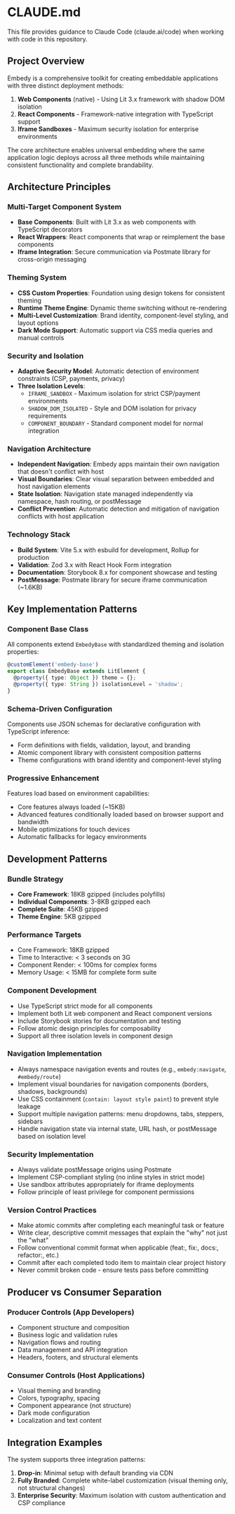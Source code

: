 # CLAUDE.md

This file provides guidance to Claude Code (claude.ai/code) when working with code in this repository.

## Project Overview

Embedy is a comprehensive toolkit for creating embeddable applications with three distinct deployment methods:

1. **Web Components** (native) - Using Lit 3.x framework with shadow DOM isolation
2. **React Components** - Framework-native integration with TypeScript support  
3. **Iframe Sandboxes** - Maximum security isolation for enterprise environments

The core architecture enables universal embedding where the same application logic deploys across all three methods while maintaining consistent functionality and complete brandability.

## Architecture Principles

### Multi-Target Component System
- **Base Components**: Built with Lit 3.x as web components with TypeScript decorators
- **React Wrappers**: React components that wrap or reimplement the base components
- **Iframe Integration**: Secure communication via Postmate library for cross-origin messaging

### Theming System
- **CSS Custom Properties**: Foundation using design tokens for consistent theming
- **Runtime Theme Engine**: Dynamic theme switching without re-rendering
- **Multi-Level Customization**: Brand identity, component-level styling, and layout options
- **Dark Mode Support**: Automatic support via CSS media queries and manual controls

### Security and Isolation
- **Adaptive Security Model**: Automatic detection of environment constraints (CSP, payments, privacy)
- **Three Isolation Levels**: 
  - `IFRAME_SANDBOX` - Maximum isolation for strict CSP/payment environments
  - `SHADOW_DOM_ISOLATED` - Style and DOM isolation for privacy requirements  
  - `COMPONENT_BOUNDARY` - Standard component model for normal integration

### Navigation Architecture
- **Independent Navigation**: Embedy apps maintain their own navigation that doesn't conflict with host
- **Visual Boundaries**: Clear visual separation between embedded and host navigation elements
- **State Isolation**: Navigation state managed independently via namespace, hash routing, or postMessage
- **Conflict Prevention**: Automatic detection and mitigation of navigation conflicts with host application

### Technology Stack
- **Build System**: Vite 5.x with esbuild for development, Rollup for production
- **Validation**: Zod 3.x with React Hook Form integration
- **Documentation**: Storybook 8.x for component showcase and testing
- **PostMessage**: Postmate library for secure iframe communication (~1.6KB)

## Key Implementation Patterns

### Component Base Class
All components extend `EmbedyBase` with standardized theming and isolation properties:
```typescript
@customElement('embedy-base')
export class EmbedyBase extends LitElement {
  @property({ type: Object }) theme = {};
  @property({ type: String }) isolationLevel = 'shadow';
}
```

### Schema-Driven Configuration
Components use JSON schemas for declarative configuration with TypeScript inference:
- Form definitions with fields, validation, layout, and branding
- Atomic component library with consistent composition patterns
- Theme configurations with brand identity and component-level styling

### Progressive Enhancement
Features load based on environment capabilities:
- Core features always loaded (~15KB)
- Advanced features conditionally loaded based on browser support and bandwidth
- Mobile optimizations for touch devices
- Automatic fallbacks for legacy environments

## Development Patterns

### Bundle Strategy
- **Core Framework**: 18KB gzipped (includes polyfills)
- **Individual Components**: 3-8KB gzipped each  
- **Complete Suite**: 45KB gzipped
- **Theme Engine**: 5KB gzipped

### Performance Targets
- Core Framework: 18KB gzipped
- Time to Interactive: < 3 seconds on 3G
- Component Render: < 100ms for complex forms
- Memory Usage: < 15MB for complete form suite

### Component Development
- Use TypeScript strict mode for all components
- Implement both Lit web component and React component versions
- Include Storybook stories for documentation and testing
- Follow atomic design principles for composability
- Support all three isolation levels in component design

### Navigation Implementation
- Always namespace navigation events and routes (e.g., `embedy:navigate`, `#embedy/route`)
- Implement visual boundaries for navigation components (borders, shadows, backgrounds)
- Use CSS containment (`contain: layout style paint`) to prevent style leakage
- Support multiple navigation patterns: menu dropdowns, tabs, steppers, sidebars
- Handle navigation state via internal state, URL hash, or postMessage based on isolation level

### Security Implementation
- Always validate postMessage origins using Postmate
- Implement CSP-compliant styling (no inline styles in strict mode)
- Use sandbox attributes appropriately for iframe deployments
- Follow principle of least privilege for component permissions

### Version Control Practices
- Make atomic commits after completing each meaningful task or feature
- Write clear, descriptive commit messages that explain the "why" not just the "what"
- Follow conventional commit format when applicable (feat:, fix:, docs:, refactor:, etc.)
- Commit after each completed todo item to maintain clear project history
- Never commit broken code - ensure tests pass before committing

## Producer vs Consumer Separation

### Producer Controls (App Developers)
- Component structure and composition
- Business logic and validation rules
- Navigation flows and routing
- Data management and API integration
- Headers, footers, and structural elements

### Consumer Controls (Host Applications)
- Visual theming and branding
- Colors, typography, spacing
- Component appearance (not structure)
- Dark mode configuration
- Localization and text content

## Integration Examples

The system supports three integration patterns:
1. **Drop-in**: Minimal setup with default branding via CDN
2. **Fully Branded**: Complete white-label customization (visual theming only, not structural changes)
3. **Enterprise Security**: Maximum isolation with custom authentication and CSP compliance